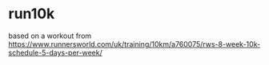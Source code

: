 # run10k

based on a workout from https://www.runnersworld.com/uk/training/10km/a760075/rws-8-week-10k-schedule-5-days-per-week/